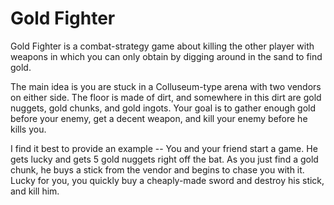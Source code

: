 # Gold Fighter

Gold Fighter is a combat-strategy game about killing the other player with weapons in which you can only obtain by digging around in the sand to find gold.

The main idea is you are stuck in a Colluseum-type arena with two vendors on either side. The floor is made of dirt, and somewhere in this dirt are gold nuggets, gold chunks, and gold ingots. Your goal is to gather enough gold before your enemy, get a decent weapon, and kill your enemy before he kills you. 

I find it best to provide an example -- You and your friend start a game. He gets lucky and gets 5 gold nuggets right off the bat. As you just find a gold chunk, he buys a stick from the vendor and begins to chase you with it. Lucky for you, you quickly buy a cheaply-made sword and destroy his stick, and kill him.
